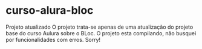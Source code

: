 # curso-alura-bloc
Projeto atualizado
O projeto trata-se apenas de uma atualização do projeto base do curso Aulura sobre o BLoc.
O projeto esta compilando, não busquei por funcionalidades com erros. Sorry!
